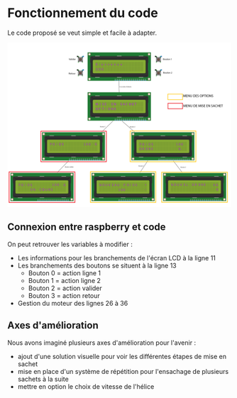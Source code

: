 # Fonctionnement du code

Le code proposé se veut simple et facile à adapter. 

![interface](https://github.com/HugJax/EOS/blob/main/Images/interface2.png)


## Connexion entre raspberry et code
On peut retrouver les variables à modifier :
* Les informations pour les branchements de l'écran LCD à la ligne 11
* Les branchements des boutons se situent à la ligne 13
  * Bouton 0 = action ligne 1
  * Bouton 1 = action ligne 2
  * Bouton 2 = action valider
  * Bouton 3 = action retour
* Gestion du moteur des lignes 26 à 36

## Axes d'amélioration
Nous avons imaginé plusieurs axes d'amélioration pour l'avenir :
* ajout d'une solution visuelle pour voir les différentes étapes de mise en sachet
* mise en place d'un système de répétition pour l'ensachage de plusieurs sachets à la suite
* mettre en option le choix de vitesse de l'hélice
